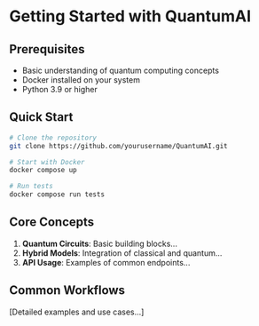 # Getting Started with QuantumAI

## Prerequisites
- Basic understanding of quantum computing concepts
- Docker installed on your system
- Python 3.9 or higher

## Quick Start
```bash
# Clone the repository
git clone https://github.com/yourusername/QuantumAI.git

# Start with Docker
docker compose up

# Run tests
docker compose run tests
```

## Core Concepts
1. **Quantum Circuits**: Basic building blocks...
2. **Hybrid Models**: Integration of classical and quantum...
3. **API Usage**: Examples of common endpoints...

## Common Workflows
[Detailed examples and use cases...]
